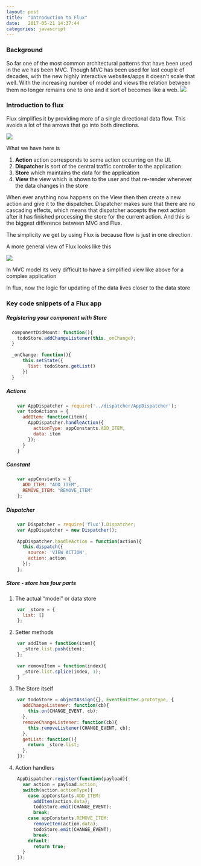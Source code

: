 ```yaml
---
layout: post
title:  "Introduction to Flux"
date:   2017-05-21 14:37:44
categories: javascript
---
```


### Background
So far one of the most common architectural patterns that have been used in the we has been MVC. 
Though MVC has been used for last couple of decades, with the new highly interactive websites/apps it doesn't scale that well. 
With the increasing number of model and views the relation between them no longer remains one to one and it sort of becomes like a web.
<img src="{{ site.baseurl }}/images/posts/2017/introduction-to-flux/mvc-problems.jpeg" class="half-fit image">



### Introduction to flux
Flux simplifies it by providing more of a single directional data flow. This avoids a lot of the arrows that go into both directions.

<img src="{{ site.baseurl }}/images/posts/2017/introduction-to-flux/flux-simple-diagram.png" class="half-fit image">

What we have here is 
1. **Action**  action corresponds to some action occurring on the UI. 
2. **Dispatcher** is sort of the central traffic controller to the application
3. **Store** which maintains the data for the application 
4. **View** the view which is shown to the user and that re-render whenever the data changes in the store
 
When ever anything now happens on the View then then create a new action and give it to the dispatcher.
Dispatcher makes sure that there are no cascading effects, which means that dispatcher accepts the next action after it has finished processing the store for the current action. And this  is the biggest difference between MVC and Flux.

The simplicity we get by using Flux is because flow is just in one direction.

A more general view of Flux looks like this

<img src="{{ site.baseurl }}/images/posts/2017/introduction-to-flux/flux-general-view.png" class="half-fit image">

In MVC model its very difficult to have a simplified view like above for a complex application

In flux, now the logic for updating of the data lives closer to the data store

### Key code snippets of a Flux app


##### Registering your component with Store

```javascript 1.6
  componentDidMount: function(){
    todoStore.addChangeListener(this._onChange);
  }
  
  _onChange: function(){
      this.setState({
        list: todoStore.getList()
      })
  }
```

##### Actions

```javascript 1.6
    var AppDispatcher = require('../dispatcher/AppDispatcher');
    var todoActions = {
      addItem: function(item){
        AppDispatcher.handleAction({
          actionType: appConstants.ADD_ITEM,
          data: item
        });
      }
    }
```

##### Constant

```javascript 1.6
    var appConstants = {
      ADD_ITEM: "ADD_ITEM",
      REMOVE_ITEM: "REMOVE_ITEM"
    };
```

##### Dispatcher

```javascript 1.6
    var Dispatcher = require('flux').Dispatcher;
    var AppDispatcher = new Dispatcher();
    
    AppDispatcher.handleAction = function(action){
      this.dispatch({
        source: 'VIEW_ACTION',
        action: action
      });
    };
```

##### Store - store has four parts

1. The actual “model” or data store

```javascript 1.6
    var _store = {
      list: []
    };
```

2. Setter methods

```javascript 1.6
    var addItem = function(item){
      _store.list.push(item);
    };
    
    var removeItem = function(index){
      _store.list.splice(index, 1);
    }
```
3. The Store itself

```javascript 1.6
    var todoStore = objectAssign({}, EventEmitter.prototype, {
      addChangeListener: function(cb){
        this.on(CHANGE_EVENT, cb);
      },
      removeChangeListener: function(cb){
        this.removeListener(CHANGE_EVENT, cb);
      },
      getList: function(){
        return _store.list;
      },
    });
```

4. Action handlers

```javascript 1.6
    AppDispatcher.register(function(payload){
      var action = payload.action;
      switch(action.actionType){
        case appConstants.ADD_ITEM:
          addItem(action.data);
          todoStore.emit(CHANGE_EVENT);
          break;
        case appConstants.REMOVE_ITEM:
          removeItem(action.data);
          todoStore.emit(CHANGE_EVENT);
          break;
        default:
          return true;
      }
    });
```